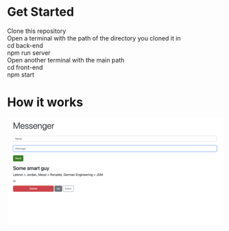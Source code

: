 # Get Started
Clone this repository <br/>
Open a terminal with the path of the directory you cloned it in <br/>
cd back-end <br/>
npm run server <br/>
Open another terminal with the main path<br/>
cd front-end <br/>
npm start <br/>

# How it works

![image](https://github.com/albertnguyentran/RealTimeChatApp/blob/master/%20chatapp.png)
